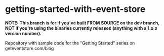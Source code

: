 getting-started-with-event-store
================================

**NOTE: This branch is for if you've built FROM SOURCE on the dev branch, NOT if you're using the binaries currently released (anything with a 1.x.x version number).**

Repository with sample code for the "Getting Started" series on geteventstore.com/blog
